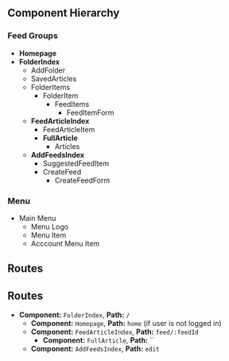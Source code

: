 ## Component Hierarchy

### Feed Groups

* **Homepage**
* **FolderIndex**
  * AddFolder
  * SavedArticles
  * FolderItems
    * FolderItem
      * FeedItems
        * FeedItemForm
  * **FeedArticleIndex**
    * FeedArticleItem
    * **FullArticle**
      * Articles
  * **AddFeedsIndex**
    * SuggestedFeedItem
    * CreateFeed
      * CreateFeedForm

### Menu

* Main Menu
  * Menu Logo
  * Menu Item
  * Acccount Menu Item

## Routes

## Routes

* **Component:** `FolderIndex`, **Path:** `/`
  * **Component:** `Homepage`, **Path:** `home` (if user is not logged in)
  * **Component:** `FeedArticleIndex`, **Path:** `feed/:feedId`
    * **Component:** `FullArticle`, **Path:** ``
  * **Component:** `AddFeedsIndex`, **Path:** `edit`